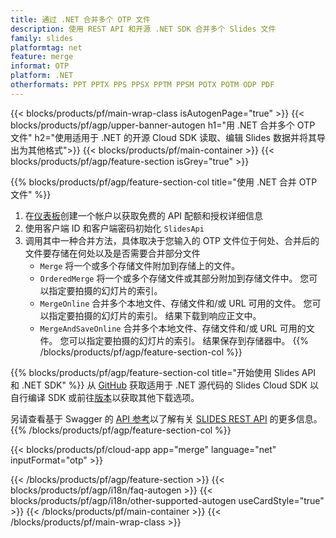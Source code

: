 ```yaml
---
title: 通过 .NET 合并多个 OTP 文件
description: 使用 REST API 和开源 .NET SDK 合并多个 Slides 文件
family: slides
platformtag: net
feature: merge
informat: OTP
platform: .NET
otherformats: PPT PPTX PPS PPSX PPTM PPSM POTX POTM ODP PDF
---
```


{{< blocks/products/pf/main-wrap-class isAutogenPage="true" >}}
{{< blocks/products/pf/agp/upper-banner-autogen h1="用 .NET 合并多个 OTP 文件" h2="使用适用于 .NET 的开源 Cloud SDK 读取、编辑 Slides 数据并将其导出为其他格式">}}
{{< blocks/products/pf/main-container >}}
{{< blocks/products/pf/agp/feature-section isGrey="true" >}}

{{% blocks/products/pf/agp/feature-section-col title="使用 .NET 合并 OTP 文件" %}}
1. 在<a href="https://dashboard.aspose.cloud/">仪表板</a>创建一个帐户以获取免费的 API 配额和授权详细信息
1. 使用客户端 ID 和客户端密码初始化 ```SlidesApi```
1. 调用其中一种合并方法，具体取决于您输入的 OTP 文件位于何处、合并后的文件要存储在何处以及是否需要合并部分文件
    - ```Merge``` 将一个或多个存储文件附加到存储上的文件。
    - ```OrderedMerge``` 将一个或多个存储文件或其部分附加到存储文件中。 您可以指定要拍摄的幻灯片的索引。
    - ```MergeOnline``` 合并多个本地文件、存储文件和/或 URL 可用的文件。 您可以指定要拍摄的幻灯片的索引。 结果下载到响应正文中。
    - ```MergeAndSaveOnline``` 合并多个本地文件、存储文件和/或 URL 可用的文件。 您可以指定要拍摄的幻灯片的索引。 结果保存到存储器中。
{{% /blocks/products/pf/agp/feature-section-col %}}

{{% blocks/products/pf/agp/feature-section-col title="开始使用 Slides API 和 .NET SDK" %}}
从 [GitHub](https://github.com/aspose-slides-cloud/aspose-slides-cloud-dotnet) 获取适用于 .NET 源代码的 Slides Cloud SDK 以自行编译 SDK 或前往[版本](https://releases.aspose.cloud/)以获取其他下载选项。
 
另请查看基于 Swagger 的 [API 参考](https://apireference.aspose.cloud/slides/)以了解有关 [SLIDES REST API](https://products.aspose.cloud/slides/curl/) 的更多信息。
{{% /blocks/products/pf/agp/feature-section-col %}}

{{< blocks/products/pf/cloud-app app="merge" language="net" inputFormat="otp" >}}

{{< /blocks/products/pf/agp/feature-section >}}
{{< blocks/products/pf/agp/i18n/faq-autogen >}}
{{< blocks/products/pf/agp/i18n/other-supported-autogen useCardStyle="true" >}}
{{< /blocks/products/pf/main-container >}}
{{< /blocks/products/pf/main-wrap-class >}}